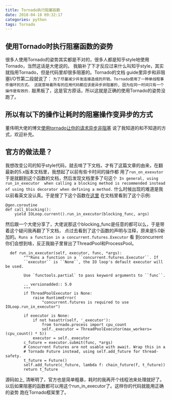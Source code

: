```yaml
---
title: Tornado执行阻塞函数
date: 2018-04-18 09:32:17
categories: python
tags: Tornado
---
```

## 使用Tornado时执行阻塞函数的姿势
很多人使用Tornado的姿势其实都是不对的，很多人都是知乎style地使用Tornado，当然这话是大佬说的。
我脑补了下才反应过来什么叫知乎style，其实就指用Tornado，但是代码里却很多阻塞的。Tornado的文档
guide里异步和非阻塞I/O节第二段就说了：
`为了尽量减少并发连接造成的开销，Tornado使用了一种单线程事件循环的方式。
这就意味着所有的应用代码都应该是异步非阻塞的, 因为在同一时间只有一个操作是有效的.`
敲黑板了，这是官方原话，所以这就是正确的使用Tornado的姿势没跑了。
## 所以有以下的操作让耗时的阻塞操作变异步的方式
董伟明大佬的博文[使用tornado让你的请求异步非阻塞](http://www.dongwm.com/archives/shi-yong-tornadorang-ni-de-qing-qiu-yi-bu-fei-zu-sai/)
说了我知道的和不知道的方式，欢迎补充。
## 官方的做法是？
我想改变公司的知乎style代码，就去啃了下文档，才有了这篇文章的由来，在翻最新的5.x版本文档里，我想起了以前有些卡时间的操作都
用了`run_on_exexutor`于是就翻到这个函数的文档，然后发现文档里多了句这个` In general, using run_in_executor 
when calling a blocking method is recommended instead of using this decorator when defining a method.`
什么时候出现的难道是我以前看英文没认真。于是搜了下这个函数在[这里](http://www.tornadoweb.org/en/stable/guide/coroutines.html#calling-blocking-functions)
在文档里看到了这个示例:

```
@gen.coroutine
def call_blocking():
    yield IOLoop.current().run_in_executor(blocking_func, args)
```
然后跟一个大佬分享了，大佬说那这个blocking_func是任意的都可以么，于是带着这个疑问我再翻了下文档，
点过去看到了这个函数的声明与注释，原来是5.0新加的。`Runs a function in a concurrent.futures.Executor` 看
到concurrent你们会想到啥，反正我脑子里冒出了ThreadPool和ProcessPool。
```
  def run_in_executor(self, executor, func, *args):
        """Runs a function in a ``concurrent.futures.Executor``. If
        ``executor`` is ``None``, the IO loop's default executor will be used.

        Use `functools.partial` to pass keyword arguments to ``func``.

        .. versionadded:: 5.0
        """
        if ThreadPoolExecutor is None:
            raise RuntimeError(
                "concurrent.futures is required to use IOLoop.run_in_executor")

        if executor is None:
            if not hasattr(self, '_executor'):
                from tornado.process import cpu_count
                self._executor = ThreadPoolExecutor(max_workers=(cpu_count() * 5))
            executor = self._executor
        c_future = executor.submit(func, *args)
        # Concurrent Futures are not usable with await. Wrap this in a
        # Tornado Future instead, using self.add_future for thread-safety.
        t_future = Future()
        self.add_future(c_future, lambda f: chain_future(f, t_future))
        return t_future
```
源码如上, 清晰明了，官方也是简单粗暴，耗时的我再开个线程池来处理就好了。
以后如果阻塞的函数都可以用这个run_in_executor了。这样你的代码就能用正确的姿势
跑在Tornado框架里了。


